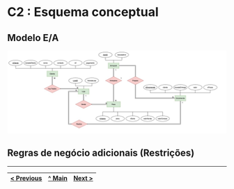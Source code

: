 # C2 : Esquema conceptual

## Modelo E/A

![Modelo Conceptual](/doc/rei/EA.jpg)
## Regras de negócio adicionais (Restrições)

---
[< Previous](rebd01.md) | [^ Main](redb00.md) | [Next >](rebd03.md)
:--- | :---: | ---: 

